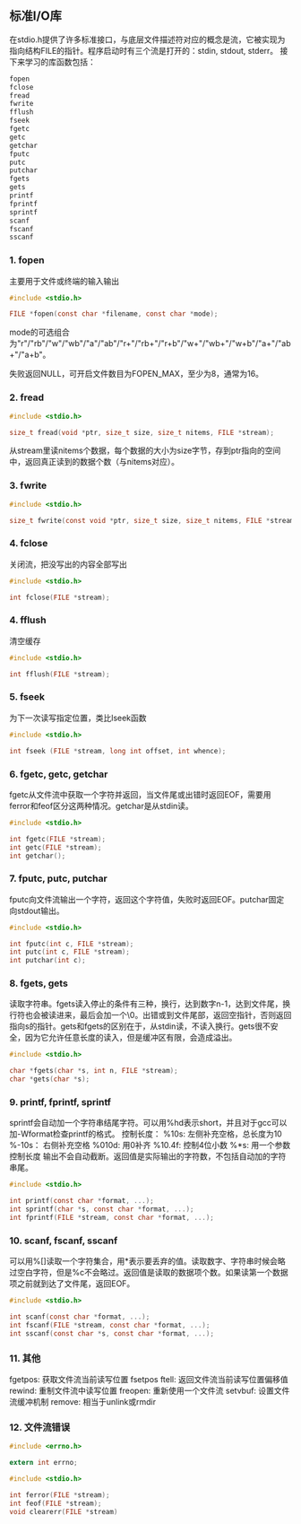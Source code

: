 ## 标准I/O库

在stdio.h提供了许多标准接口，与底层文件描述符对应的概念是流，它被实现为指向结构FILE的指针。程序启动时有三个流是打开的：stdin, stdout, stderr。
接下来学习的库函数包括：
```c
fopen
fclose
fread
fwrite
fflush
fseek
fgetc
getc
getchar
fputc
putc
putchar
fgets
gets
printf
fprintf
sprintf
scanf
fscanf
sscanf
```

### 1. fopen
主要用于文件或终端的输入输出
```c
#include <stdio.h>

FILE *fopen(const char *filename, const char *mode);
```
mode的可选组合为"r"/"rb"/"w"/"wb"/"a"/"ab"/"r+"/"rb+"/"r+b"/"w+"/"wb+"/"w+b"/"a+"/"ab+"/"a+b"。

失败返回NULL，可开启文件数目为FOPEN_MAX，至少为8，通常为16。

### 2. fread
```c
#include <stdio.h>

size_t fread(void *ptr, size_t size, size_t nitems, FILE *stream);
```
从stream里读nitems个数据，每个数据的大小为size字节，存到ptr指向的空间中，返回真正读到的数据个数（与nitems对应）。

### 3. fwrite
```c
#include <stdio.h>

size_t fwrite(const void *ptr, size_t size, size_t nitems, FILE *stream);
```
### 4. fclose
关闭流，把没写出的内容全部写出
```c
#include <stdio.h>

int fclose(FILE *stream);
```

### 4. fflush
清空缓存
```c
#include <stdio.h>

int fflush(FILE *stream);
```

### 5. fseek
为下一次读写指定位置，类比lseek函数
```c
#include <stdio.h>

int fseek (FILE *stream, long int offset, int whence);
```

### 6. fgetc, getc, getchar
fgetc从文件流中获取一个字符并返回，当文件尾或出错时返回EOF，需要用ferror和feof区分这两种情况。getchar是从stdin读。

```c
#include <stdio.h>

int fgetc(FILE *stream);
int getc(FILE *stream);
int getchar();
```

### 7. fputc, putc, putchar
fputc向文件流输出一个字符，返回这个字符值，失败时返回EOF。putchar固定向stdout输出。
```c
#include <stdio.h>

int fputc(int c, FILE *stream);
int putc(int c, FILE *stream);
int putchar(int c);
```

### 8. fgets, gets
读取字符串。fgets读入停止的条件有三种，换行，达到数字n-1，达到文件尾，换行符也会被读进来，最后会加一个\0。出错或到文件尾部，返回空指针，否则返回指向s的指针。gets和fgets的区别在于，从stdin读，不读入换行。gets很不安全，因为它允许任意长度的读入，但是缓冲区有限，会造成溢出。
```c
#include <stdio.h>

char *fgets(char *s, int n, FILE *stream);
char *gets(char *s);
```

### 9. printf, fprintf, sprintf
sprintf会自动加一个字符串结尾字符。可以用%hd表示short，并且对于gcc可以加-Wformat检查printf的格式。
控制长度：
%10s: 左侧补充空格，总长度为10
%-10s： 右侧补充空格
%010d: 用0补齐
%10.4f: 控制4位小数
%*s: 用一个参数控制长度
输出不会自动截断。返回值是实际输出的字符数，不包括自动加的字符串尾。
```c
#include <stdio.h>

int printf(const char *format, ...);
int sprintf(char *s, const char *format, ...);
int fprintf(FILE *stream, const char *format, ...);
```

### 10. scanf, fscanf, sscanf
可以用%[]读取一个字符集合，用*表示要丢弃的值。读取数字、字符串时候会略过空白字符，但是%c不会略过。返回值是读取的数据项个数。如果读第一个数据项之前就到达了文件尾，返回EOF。
```c
#include <stdio.h>

int scanf(const char *format, ...);
int fscanf(FILE *stream, const char *format, ...);
int sscanf(const char *s, const char *format, ...);
```

### 11. 其他
fgetpos: 获取文件流当前读写位置
fsetpos
ftell: 返回文件流当前读写位置偏移值
rewind: 重制文件流中读写位置
freopen: 重新使用一个文件流
setvbuf: 设置文件流缓冲机制
remove: 相当于unlink或rmdir

### 12. 文件流错误
```c
#include <errno.h>

extern int errno;
```

```c
#include <stdio.h>

int ferror(FILE *stream);
int feof(FILE *stream);
void clearerr(FILE *stream)
```